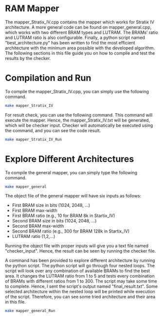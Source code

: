 # RAM Mapper
The mapper_Stratix_IV.cpp contains the mapper which works for Stratix IV architecture. A more general code can be found on mapper_general.cpp, which works with two different BRAM types and LUTRAM. The BRAMs' ratio and LUTRAM ratio is also configurable. Finally, a python script named "best_architecture.py" has been written to find the most efficient architecture with the minimum area possible with the developed algorithm. The following sections in this file guide you on how to compile and test the results by the checker.  

# Compilation and Run 
To compile the mapper_Stratix_IV.cpp, you can simply use the following command. 

```bash
make mapper_Stratix_IV
```

For result check, you can use the following command. This command will execute the mapper. Hence, the mapper_Stratix_IV.txt will be generated, which will be checker input. Checker will automatically be executed using the command, and you can see the code result. 

```bash
make mapper_Stratix_IV_Run
```

# Explore Different Architectures
To compile the general mapper, you can simply type the following command. 

```bash
make mapper_general
```

The object file of the general mapper will have six inputs as follows:

- First BRAM size in bits (1024, 2048, ...)
- First BRAM max-width
- First BRAM ratio (e.g., 10 for BRAM 8k in Startix_IV)
- Second BRAM size in bits (1024, 2048, ...)
- Second BRAM max-width
- Second BRAM ratio (e.g., 300 for BRAM 128k in Startix_IV)
- LUTRAM ratio (1,2,...)

Running the object file with proper inputs will give you a text file named "checker_input". Hence, the result can be seen by running the checker file. 

A command has been provided to explore different architecture by running the python script. The python script will go through four nested loops. The script will look over any combination of available BRAMs to find the best area. It changes the LUTRAM ratio from 1 to 5 and tests every combination of BRAMs with different ratios from 1 to 300.  The script may take some time to complete. Hence, I sent the script's output named "final_result.txt". Some selected architecture within the nested loop will be printed while execution of the script. Therefore, you can see some tried architecture and their area in this file. 

```bash
make mapper_general_Run
```
